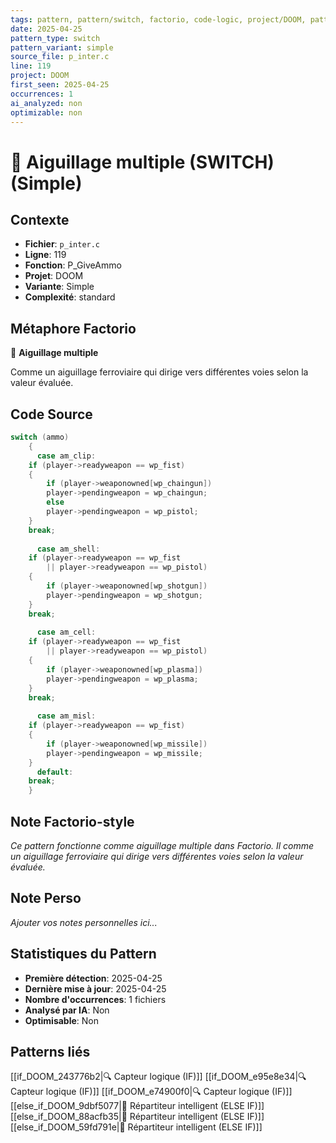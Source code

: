 ```yaml
---
tags: pattern, pattern/switch, factorio, code-logic, project/DOOM, pattern/variant/simple
date: 2025-04-25
pattern_type: switch
pattern_variant: simple
source_file: p_inter.c
line: 119
project: DOOM
first_seen: 2025-04-25
occurrences: 1
ai_analyzed: non
optimizable: non
---
```


# 🔀 Aiguillage multiple (SWITCH) (Simple)

## Contexte
- **Fichier**: `p_inter.c`
- **Ligne**: 119
- **Fonction**: P_GiveAmmo
- **Projet**: DOOM
- **Variante**: Simple
- **Complexité**: standard

## Métaphore Factorio
🔀 **Aiguillage multiple**

Comme un aiguillage ferroviaire qui dirige vers différentes voies selon la valeur évaluée.

## Code Source
```c
switch (ammo)
    {
      case am_clip:
	if (player->readyweapon == wp_fist)
	{
	    if (player->weaponowned[wp_chaingun])
		player->pendingweapon = wp_chaingun;
	    else
		player->pendingweapon = wp_pistol;
	}
	break;
	
      case am_shell:
	if (player->readyweapon == wp_fist
	    || player->readyweapon == wp_pistol)
	{
	    if (player->weaponowned[wp_shotgun])
		player->pendingweapon = wp_shotgun;
	}
	break;
	
      case am_cell:
	if (player->readyweapon == wp_fist
	    || player->readyweapon == wp_pistol)
	{
	    if (player->weaponowned[wp_plasma])
		player->pendingweapon = wp_plasma;
	}
	break;
	
      case am_misl:
	if (player->readyweapon == wp_fist)
	{
	    if (player->weaponowned[wp_missile])
		player->pendingweapon = wp_missile;
	}
      default:
	break;
    }
```

## Note Factorio-style
*Ce pattern fonctionne comme aiguillage multiple dans Factorio. Il comme un aiguillage ferroviaire qui dirige vers différentes voies selon la valeur évaluée.*

## Note Perso
*Ajouter vos notes personnelles ici...*

## Statistiques du Pattern
- **Première détection**: 2025-04-25
- **Dernière mise à jour**: 2025-04-25
- **Nombre d'occurrences**: 1 fichiers
- **Analysé par IA**: Non
- **Optimisable**: Non

## Patterns liés
[[if_DOOM_243776b2|🔍 Capteur logique (IF)]]
[[if_DOOM_e95e8e34|🔍 Capteur logique (IF)]]
[[if_DOOM_e74900f0|🔍 Capteur logique (IF)]]
[[else_if_DOOM_9dbf5077|🔄 Répartiteur intelligent (ELSE IF)]]
[[else_if_DOOM_88acfb35|🔄 Répartiteur intelligent (ELSE IF)]]
[[else_if_DOOM_59fd791e|🔄 Répartiteur intelligent (ELSE IF)]]
